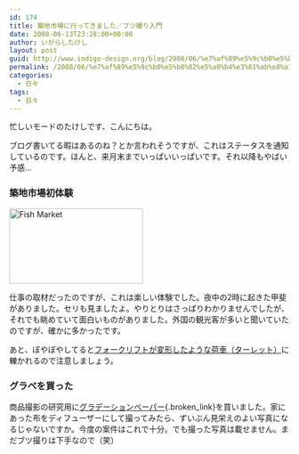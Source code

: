 ```yaml
---
id: 174
title: 築地市場に行ってきました／ブツ撮り入門
date: 2008-06-13T23:28:00+00:00
author: いがらしたけし
layout: post
guid: http://www.indigo-design.org/blog/2008/06/%e7%af%89%e5%9c%b0%e5%b8%82%e5%a0%b4%e3%81%ab%e8%a1%8c%e3%81%a3%e3%81%a6%e3%81%8d%e3%81%be%e3%81%97%e3%81%9f%ef%bc%8f%e3%83%96%e3%83%84%e6%92%ae%e3%82%8a%e5%85%a5%e9%96%80/
permalink: /2008/06/%e7%af%89%e5%9c%b0%e5%b8%82%e5%a0%b4%e3%81%ab%e8%a1%8c%e3%81%a3%e3%81%a6%e3%81%8d%e3%81%be%e3%81%97%e3%81%9f%ef%bc%8f%e3%83%96%e3%83%84%e6%92%ae%e3%82%8a%e5%85%a5%e9%96%80/
categories:
  - 日々
tags:
  - 日々
---
```

忙しいモードのたけしです、こんにちは。

ブログ書いてる暇はあるのね？とか言われそうですが、これはステータスを通知しているのです。ほんと、来月末までいっぱいいっぱいです。それ以降もやばい予感…

### 築地市場初体験

[<img src="http://farm4.static.flickr.com/3153/2572441397_97eee19b0b_m.jpg" width="240" height="135" alt="Fish Market" />](http://www.flickr.com/photos/takeshi81/2572441397/ "Fish Market by Takeshi*, on Flickr") 

仕事の取材だったのですが、これは楽しい体験でした。夜中の2時に起きた甲斐がありました。セリも見ましたよ。やりとりはさっぱりわかりませんでしたが、それでも眺めていて面白いものがありました。外国の観光客が多いと聞いていたのですが、確かに多かったです。

あと、ぼやぼやしてると[フォークリフトが変形したような荷車（ターレット）](http://ja.wikipedia.org/wiki/%E3%82%BF%E3%83%BC%E3%83%AC%E3%83%83%E3%83%88%E3%83%88%E3%83%A9%E3%83%83%E3%82%AF)に轢かれるので注意しましょう。

### グラペを買った

商品撮影の研究用に[グラデーションペーパー](http://www.horiuchi-color.co.jp/index2/s_sale/sale_hcl_original/01_photograph/br_grape.html){.broken_link}を買いました。家にあった布をディフューザーにして撮ってみたら、ずいぶん見栄えのよい写真になるじゃないですか。今度の案件はこれで十分。でも撮った写真は載せません。まだブツ撮りは下手なので（笑）
